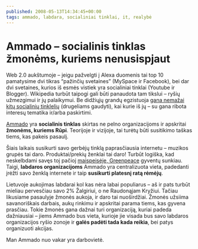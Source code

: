 ```yaml
---
published: 2008-05-13T14:34:45+00:00
tags: ammado, labdara, socialiniai tinklai, it, realybė
---
```


# Ammado – socialinis tinklas žmonėms, kuriems nenusispjaut

<p>Web 2.0 aukštumoje – jeigu pažvelgti į Alexa duomenis tai top 10 pamatysime dvi tikras “pažinčių svetaines” (MySpace ir Facebook), bei dar dvi svetaines, kurios iš esmės vistiek yra socialiniai tinklai (Youtube ir Blogger). Wikipedia turbūt taipogi gali būti panaudota tam tikslui – ryšių užmezgimui ir jų palaikymui. Be didžiųjų grandų egzistuoja <a href="http://en.wikipedia.org/wiki/List_of_social_networking_websites">gana nemažai kitų socialinių tinklelių</a> (drugeliams gaudyti), kai kurie iš jų – su gana ribota interesų tematika ir/arba paskirtimi.</p>
<p><a href="http://www.ammado.com/">Ammado</a> yra <strong>socialinis tinklas</strong> skirtas ne pelno organizacijoms ir apskritai <strong>žmonėms, kuriems Rūpi</strong>. Teorijoje ir vizijoje, tai turėtų būti susitikimo taškas tiems, kas pakeis pasaulį.<br>
<span id="more-61"></span></p>
<p>Šiais laikais susikurti savo gerbėjų tinklą paprasčiausia internetu – muzikos grupės tai daro. Produktai/prekių ženklai tai daro! Turbūt logiška, kad neskelbdami savęs toj pačioj <a href="http://www.myspace.com/gpus">maispeisėje, Greenpeace</a> gyventų sunkiau. Taigi, <strong>labdaros organizacijoms</strong> Ammado yra centralizuota vieta, padedanti įrėžti savo ženklą internete ir taip <strong>susikurti platesnį ratą rėmėjų</strong>.</p>
<p>Lietuvoje aukojimas labdarai kol kas nėra labai populiarus – aš ir pats turbūt mieliau pervesčiau savo 2% Žalgiriui, o ne Raudonąjam Kryžiui. Tačiau likusiame pasaulyje žmonės aukoja, ir daro tai nuoširdžiai. Žmonės užsiima savanoriškais darbais, aukų rinkimu ir apskritai parama tiems, kas gyvena prasčiau. Tokie žmonės gana dažnai turi organizaciją, kuriai padeda dažniausiai – jiems Ammado bus vieta, kurioje jie visada bus savo labdaros organizacijos ryšio zonoje ir <strong>galės padėti tada kada reikia</strong>, bei patys organizuoti akcijas.</p>
<p>Man Ammado nuo vakar yra darbovietė.</p>